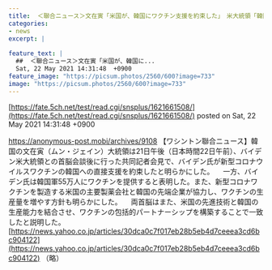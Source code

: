 ```yaml
---
title:  ＜聯合ニュース＞文在寅「米国が、韓国にワクチン支援を約束した」　米大統領「韓国軍55万人に提供する」と表明　ネット「北に横流し…  
categories:
- news
excerpt: |
  
feature_text: |
  ##  ＜聯合ニュース＞文在寅「米国が、韓国に...
  Sat, 22 May 2021 14:31:48  +0900
feature_image: "https://picsum.photos/2560/600?image=733"
image: "https://picsum.photos/2560/600?image=733"
---
```


[https://fate.5ch.net/test/read.cgi/snsplus/1621661508/](https://fate.5ch.net/test/read.cgi/snsplus/1621661508/)
posted on Sat, 22 May 2021 14:31:48  +0900

<!--more-->

https://anonymous-post.mobi/archives/9108 【ワシントン聯合ニュース】韓国の文在寅（ムン・ジェイン）大統領は21日午後（日本時間22日午前）、バイデン米大統領との首脳会談後に行った共同記者会見で、バイデン氏が新型コロナウイルスワクチンの韓国への直接支援を約束したと明らかにした。 　一方、バイデン氏は韓国軍55万人にワクチンを提供すると表明した。また、新型コロナワクチンを製造する米国の主要製薬会社と韓国の先端企業が協力し、ワクチンの生産量を増やす方針も明らかにした。 　両首脳はまた、米国の先進技術と韓国の生産能力を結合させ、ワクチンの包括的パートナーシップを構築することで一致したと説明した。 [https://news.yahoo.co.jp/articles/30dca0c7f017eb28b5eb4d7ceeea3cd6bc904122](https://news.yahoo.co.jp/articles/30dca0c7f017eb28b5eb4d7ceeea3cd6bc904122) （略）
